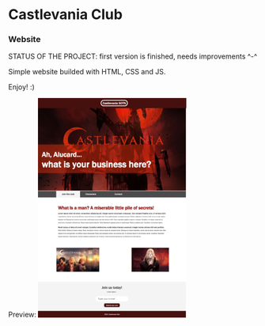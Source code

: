 # Castlevania Club
### Website
STATUS OF THE PROJECT: first version is finished, needs improvements ^-^

Simple website builded with HTML, CSS and JS.


Enjoy! :)

Preview:
<img src="printscreen.png" style="width: 300px" />